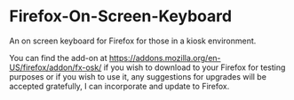 # Firefox-On-Screen-Keyboard
An on screen keyboard for Firefox for those in a kiosk environment.

You can find the add-on at https://addons.mozilla.org/en-US/firefox/addon/fx-osk/ if you wish to download to your Firefox for testing purposes or if you wish to use it, any suggestions for upgrades will be accepted gratefully, I can incorporate and update to Firefox.
